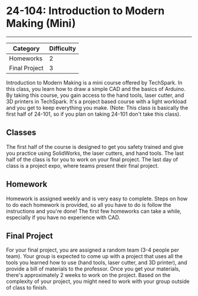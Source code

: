 # 24-104: Introduction to Modern Making (Mini)
---
| Category        | Difficulty |
| --------        | ---------- |
| Homeworks       |       2    |
| Final Project   |       3    |

Introduction to Modern Making is a mini course offered by TechSpark. In this class, you learn how to draw a simple CAD and the basics of Arduino. By taking this course, you gain access to the hand tools, laser cutter, and 3D printers in TechSpark. It's a project based course with a light workload and you get to keep everything you make. (Note: This class is basically the first half of 24-101, so if you plan on taking 24-101 don't take this class).

## Classes
The first half of the course is designed to get you safety trained and give you practice using SolidWorks, the laser cutters, and hand tools. The last half of the class is for you to work on your final project. The last day of class is a project expo, where teams present their final project.

## Homework
Homework is assigned weekly and is very easy to complete. Steps on how to do each homework is provided, so all you have to do is follow the instructions and you're done! The first few homeworks can take a while, especially if you have no experience with CAD.

## Final Project
For your final project, you are assigned a random team (3-4 people per team). Your group is expected to come up with a project that uses all the tools you learned how to use (hand tools, laser cutter, and 3D printer), and provide a bill of materials to the professor. Once you get your materials, there's approximately 2 weeks to work on the project. Based on the complexity of your project, you might need to work with your group outside of class to finish.
